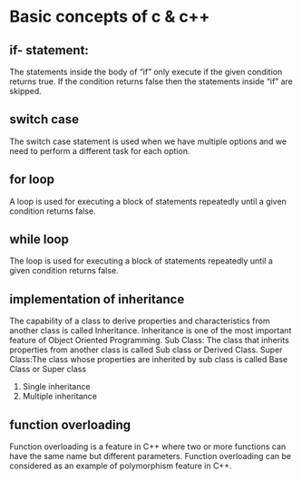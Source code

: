 # Basic concepts of c & c++
## if- statement:
The statements inside the body of “if” only execute if the given condition returns true. If the condition returns false then the statements inside “if” are skipped.
## switch case
The switch case statement is used when we have multiple options and we need to perform a different task for each option.
## for loop
A loop is used for executing a block of statements repeatedly until a given condition returns false.
## while loop
The loop is used for executing a block of statements repeatedly until a given condition returns false. 
## implementation of inheritance 
The capability of a class to derive properties and characteristics from another class is called Inheritance. Inheritance is one of the most important feature of Object Oriented Programming.
Sub Class: The class that inherits properties from another class is called Sub class or Derived Class.
Super Class:The class whose properties are inherited by sub class is called Base Class or Super class
1. Single inheritance
2. Multiple inheritance
## function overloading
Function overloading is a feature in C++ where two or more functions can have the same name but different parameters.
Function overloading can be considered as an example of polymorphism feature in C++.


